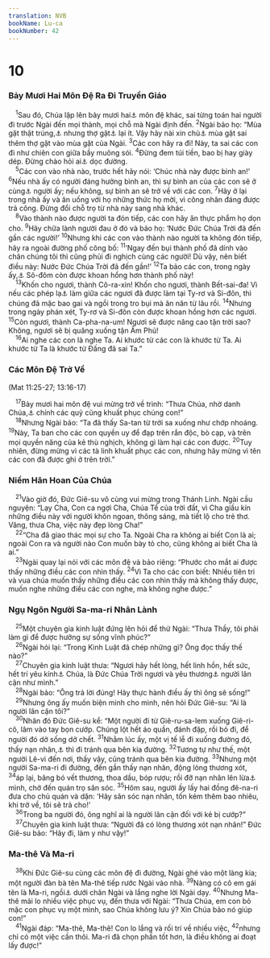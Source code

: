 ```yaml
---
translation: NVB
bookName: Lu-ca 
bookNumber: 42
---
```


<div class="title"><h1>10</h1><h3>Bảy Mươi Hai Môn Đệ Ra Đi Truyền Giáo </h3></div>
<span class="verse lu_10_1"> <sup>1</sup>Sau đó, Chúa lập lên bảy mươi hai<a data-toggle="tooltip" data-placement="bottom" title="Nhiều bản ghi bảy mươi">⚓</a> môn đệ khác, sai từng toán hai người đi trước Ngài đến mọi thành, mọi chỗ mà Ngài định đến. </span>
<span class="verse lu_10_2"><sup>2</sup>Ngài bảo họ: “Mùa gặt thật trúng,<a data-toggle="tooltip" data-placement="bottom" title="Nt: nhiều">⚓</a> nhưng thợ gặt<a data-toggle="tooltip" data-placement="bottom" title="Nt: công nhân">⚓</a> lại ít. Vậy hãy nài xin chủ<a data-toggle="tooltip" data-placement="bottom" title="Nt: chúa vụ mùa">⚓</a> mùa gặt sai thêm thợ gặt vào mùa gặt của Ngài. </span>
<span class="verse lu_10_3"><sup>3</sup>Các con hãy ra đi! Này, ta sai các con đi như chiên con giữa bầy muông sói. </span>
<span class="verse lu_10_4"><sup>4</sup>Đừng đem túi tiền, bao bị hay giày dép. Đừng chào hỏi ai<a data-toggle="tooltip" data-placement="bottom" title="Chào hỏi rườm rà mất nhiều thì giờ">⚓</a> dọc đường. <br/></span>
<span class="verse lu_10_5"> <sup>5</sup>Các con vào nhà nào, trước hết hãy nói: ‘Chúc nhà này được bình an!’ </span>
<span class="verse lu_10_6"><sup>6</sup>Nếu nhà ấy có người đáng hưởng bình an, thì sự bình an của các con sẽ ở cùng<a data-toggle="tooltip" data-placement="bottom" title="Nt: trên">⚓</a> người ấy; nếu không, sự bình an sẽ trở về với các con. </span>
<span class="verse lu_10_7"><sup>7</sup>Hãy ở lại trong nhà ấy và ăn uống với họ những thức họ mời, vì công nhân đáng được trả công. Đừng đổi chỗ trọ từ nhà này sang nhà khác. <br/></span>
<span class="verse lu_10_8"> <sup>8</sup>Vào thành nào được người ta đón tiếp, các con hãy ăn thực phẩm họ dọn cho. </span>
<span class="verse lu_10_9"><sup>9</sup>Hãy chữa lành người đau ở đó và bảo họ: ‘Nước Đức Chúa Trời đã đến gần các người!’ </span>
<span class="verse lu_10_10"><sup>10</sup>Nhưng khi các con vào thành nào người ta không đón tiếp, hãy ra ngoài đường phố công bố: </span>
<span class="verse lu_10_11"><sup>11</sup>‘Ngay đến bụi thành phố đã dính vào chân chúng tôi thì cũng phủi đi nghịch cùng các người! Dù vậy, nên biết điều này: Nước Đức Chúa Trời đã đến gần!’ </span>
<span class="verse lu_10_12"><sup>12</sup>Ta bảo các con, trong ngày ấy,<a data-toggle="tooltip" data-placement="bottom" title="Ngày phán xét">⚓</a> Sô-đôm còn được khoan hồng hơn thành phố này! <br/></span>
<span class="verse lu_10_13"> <sup>13</sup>Khốn cho ngươi, thành Cô-ra-xin! Khốn cho ngươi, thành Bết-sai-đa! Vì nếu các phép lạ<a data-toggle="tooltip" data-placement="bottom" title="Nt: việc quyền năng">⚓</a> làm giữa các ngươi đã được làm tại Ty-rơ và Si-đôn, thì chúng đã mặc bao gai và ngồi trong tro bụi mà ăn năn từ lâu rồi. </span>
<span class="verse lu_10_14"><sup>14</sup>Nhưng trong ngày phán xét, Ty-rơ và Si-đôn còn được khoan hồng hơn các ngươi. </span>
<span class="verse lu_10_15"><sup>15</sup>Còn ngươi, thành Ca-pha-na-um! Ngươi sẽ được nâng cao tận trời sao? Không, ngươi sẽ bị quăng xuống tận Âm Phủ! <br/></span>
<span class="verse lu_10_16"> <sup>16</sup>Ai nghe các con là nghe Ta. Ai khước từ các con là khước từ Ta. Ai khước từ Ta là khước từ Đấng đã sai Ta.” <br/></span>
<div class="title"><h3>Các Môn Đệ Trở Về </h3><p>(Mat 11:25-27; 13:16-17) </p></div>
<span class="verse lu_10_17"> <sup>17</sup>Bảy mươi hai môn đệ vui mừng trở về trình: “Thưa Chúa, nhờ danh Chúa,<a data-toggle="tooltip" data-placement="bottom" title="Nt: trong danh Chúa">⚓</a> chính các quỷ cũng khuất phục chúng con!” <br/></span>
<span class="verse lu_10_18"> <sup>18</sup>Nhưng Ngài bảo: “Ta đã thấy Sa-tan từ trời sa xuống như chớp nhoáng. </span>
<span class="verse lu_10_19"><sup>19</sup>Này, Ta ban cho các con quyền uy để đạp trên rắn độc, bò cạp, và trên mọi quyền năng của kẻ thù nghịch, không gì làm hại các con được. </span>
<span class="verse lu_10_20"><sup>20</sup>Tuy nhiên, đừng mừng vì các tà linh khuất phục các con, nhưng hãy mừng vì tên các con đã được ghi ở trên trời.” <br/></span>
<div class="title"><h3>Niềm Hân Hoan Của Chúa </h3></div>
<span class="verse lu_10_21"> <sup>21</sup>Vào giờ đó, Đức Giê-su vô cùng vui mừng trong Thánh Linh. Ngài cầu nguyện: “Lạy Cha, Con ca ngợi Cha, Chúa Tể của trời đất, vì Cha giấu kín những điều này với người khôn ngoan, thông sáng, mà tiết lộ cho trẻ thơ. Vâng, thưa Cha, việc này đẹp lòng Cha!” <br/></span>
<span class="verse lu_10_22"> <sup>22</sup>“Cha đã giao thác mọi sự cho Ta. Ngoài Cha ra không ai biết Con là ai; ngoài Con ra và người nào Con muốn bày tỏ cho, cũng không ai biết Cha là ai.” <br/></span>
<span class="verse lu_10_23"> <sup>23</sup>Ngài quay lại nói với các môn đệ và bảo riêng: “Phước cho mắt ai được thấy những điều các con nhìn thấy. </span>
<span class="verse lu_10_24"><sup>24</sup>Vì Ta cho các con biết: Nhiều tiên tri và vua chúa muốn thấy những điều các con nhìn thấy mà không thấy được, muốn nghe những điều các con nghe, mà không nghe được.” <br/></span>
<div class="title"><h3>Ngụ Ngôn Người Sa-ma-ri Nhân Lành </h3></div>
<span class="verse lu_10_25"> <sup>25</sup>Một chuyên gia kinh luật đứng lên hỏi để thử Ngài: “Thưa Thầy, tôi phải làm gì để được hưởng sự sống vĩnh phúc?” <br/></span>
<span class="verse lu_10_26"> <sup>26</sup>Ngài hỏi lại: “Trong Kinh Luật đã chép những gì? Ông đọc thấy thế nào?” <br/></span>
<span class="verse lu_10_27"> <sup>27</sup>Chuyên gia kinh luật thưa: “Ngươi hãy hết lòng, hết linh hồn, hết sức, hết trí yêu kính<a data-toggle="tooltip" data-placement="bottom" title="Nt: agapáo (Yêu với tình yêu thiên thượng)">⚓</a> Chúa, là Đức Chúa Trời ngươi và yêu thương<a data-toggle="tooltip" data-placement="bottom" title="Agapáo">⚓</a> người lân cận như mình.” <br/></span>
<span class="verse lu_10_28"> <sup>28</sup>Ngài bảo: “Ông trả lời đúng! Hãy thực hành điều ấy thì ông sẽ sống!” <br/></span>
<span class="verse lu_10_29"> <sup>29</sup>Nhưng ông ấy muốn biện minh cho mình, nên hỏi Đức Giê-su: “Ai là người lân cận tôi?” <br/></span>
<span class="verse lu_10_30"> <sup>30</sup>Nhân đó Đức Giê-su kể: “Một người đi từ Giê-ru-sa-lem xuống Giê-ri-cô, lâm vào tay bọn cướp. Chúng lột hết áo quần, đánh đập, rồi bỏ đi, để người đó dở sống dở chết. </span>
<span class="verse lu_10_31"><sup>31</sup>Nhằm lúc ấy, một vị tế lễ đi xuống đường đó, thấy nạn nhân,<a data-toggle="tooltip" data-placement="bottom" title="Nt: người ấy">⚓</a> thì đi tránh qua bên kia đường. </span>
<span class="verse lu_10_32"><sup>32</sup>Tương tự như thế, một người Lê-vi đến nơi, thấy vậy, cũng tránh qua bên kia đường. </span>
<span class="verse lu_10_33"><sup>33</sup>Nhưng một người Sa-ma-ri đi đường, đến gần thấy nạn nhân, động lòng thương xót, </span>
<span class="verse lu_10_34"><sup>34</sup>áp lại, băng bó vết thương, thoa dầu, bóp rượu; rồi đỡ nạn nhân lên lừa<a data-toggle="tooltip" data-placement="bottom" title="Nt: thú vật">⚓</a> mình, chở đến quán trọ săn sóc. </span>
<span class="verse lu_10_35"><sup>35</sup>Hôm sau, người ấy lấy hai đồng đê-na-ri đưa cho chủ quán và dặn: ‘Hãy săn sóc nạn nhân, tốn kém thêm bao nhiêu, khi trở về, tôi sẽ trả cho!’ <br/></span>
<span class="verse lu_10_36"> <sup>36</sup>Trong ba người đó, ông nghĩ ai là người lân cận đối với kẻ bị cướp?” <br/></span>
<span class="verse lu_10_37"> <sup>37</sup>Chuyên gia kinh luật thưa: “Người đã có lòng thương xót nạn nhân!” Đức Giê-su bảo: “Hãy đi, làm y như vậy!” <br/></span>
<div class="title"><h3>Ma-thê Và Ma-ri </h3></div>
<span class="verse lu_10_38"> <sup>38</sup>Khi Đức Giê-su cùng các môn đệ đi đường, Ngài ghé vào một làng kia; một người đàn bà tên Ma-thê tiếp rước Ngài vào nhà. </span>
<span class="verse lu_10_39"><sup>39</sup>Nàng có cô em gái tên là Ma-ri, ngồi<a data-toggle="tooltip" data-placement="bottom" title="Ctd: ngồi bên nàng">⚓</a> dưới chân Ngài và lắng nghe lời Ngài dạy. </span>
<span class="verse lu_10_40"><sup>40</sup>Nhưng Ma-thê mải lo nhiều việc phục vụ, đến thưa với Ngài: “Thưa Chúa, em con bỏ mặc con phục vụ một mình, sao Chúa không lưu ý? Xin Chúa bảo nó giúp con!” <br/></span>
<span class="verse lu_10_41"> <sup>41</sup>Ngài đáp: “Ma-thê, Ma-thê! Con lo lắng và rối trí về nhiều việc, </span>
<span class="verse lu_10_42"><sup>42</sup>nhưng chỉ có một việc cần thôi. Ma-ri đã chọn phần tốt hơn, là điều không ai đoạt lấy được!” <br/></span>
